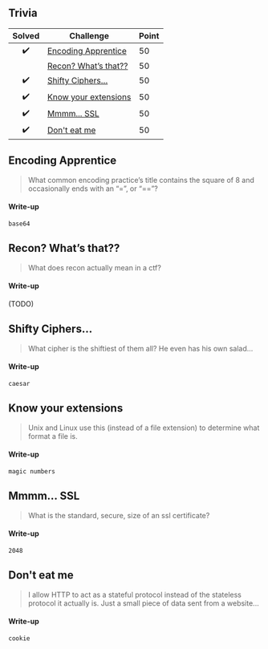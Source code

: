 ## Trivia

| Solved | Challenge | Point |
| :------: | --------- | ----- |
|  :heavy_check_mark: | [Encoding Apprentice](1) | 50 |
|  | [Recon? What’s that??](2) | 50 |
|  :heavy_check_mark: | [Shifty Ciphers…](3) | 50 |
|  :heavy_check_mark: | [Know your extensions](4) | 50 |
|  :heavy_check_mark: | [Mmmm... SSL](5) | 50 |
|  :heavy_check_mark: | [Don't eat me](6) | 50 |

<a name="1"></a>
## Encoding Apprentice

> What common encoding practice’s title contains the square of 8 and occasionally ends with an “=”, or “==”?

#### Write-up

`base64`

<a name="2"></a>
## Recon? What’s that??

> What does recon actually mean in a ctf?

#### Write-up

(TODO)

<a name="3"></a>
## Shifty Ciphers…

> What cipher is the shiftiest of them all? He even has his own salad…

#### Write-up

`caesar`

<a name="4"></a>
## Know your extensions 

> Unix and Linux use this (instead of a file extension) to determine what format a file is. 

#### Write-up

`magic numbers`

<a name="5"></a>
## Mmmm... SSL

> What is the standard, secure, size of an ssl certificate?

#### Write-up

`2048`

<a name="6"></a>
## Don't eat me

> I allow HTTP to act as a stateful protocol instead of the stateless protocol it actually is. Just a small piece of data sent from a website... 

#### Write-up

`cookie`
